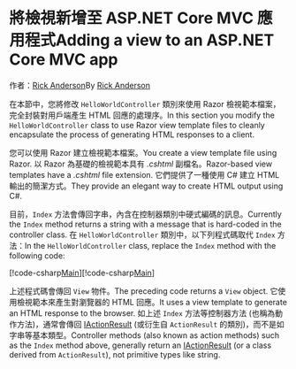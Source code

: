 # <a name="adding-a-view-to-an-aspnet-core-mvc-app"></a><span data-ttu-id="c1025-101">將檢視新增至 ASP.NET Core MVC 應用程式</span><span class="sxs-lookup"><span data-stu-id="c1025-101">Adding a view to an ASP.NET Core MVC app</span></span>

<span data-ttu-id="c1025-102">作者：[Rick Anderson](https://twitter.com/RickAndMSFT)</span><span class="sxs-lookup"><span data-stu-id="c1025-102">By [Rick Anderson](https://twitter.com/RickAndMSFT)</span></span>

<span data-ttu-id="c1025-103">在本節中，您將修改 `HelloWorldController` 類別來使用 Razor 檢視範本檔案，完全封裝對用戶端產生 HTML 回應的處理序。</span><span class="sxs-lookup"><span data-stu-id="c1025-103">In this section you modify the `HelloWorldController` class to use Razor view template files to cleanly encapsulate the process of generating HTML responses to a client.</span></span>

<span data-ttu-id="c1025-104">您可以使用 Razor 建立檢視範本檔案。</span><span class="sxs-lookup"><span data-stu-id="c1025-104">You create a view template file using Razor.</span></span> <span data-ttu-id="c1025-105">以 Razor 為基礎的檢視範本具有 *.cshtml* 副檔名。</span><span class="sxs-lookup"><span data-stu-id="c1025-105">Razor-based view templates have a *.cshtml* file extension.</span></span> <span data-ttu-id="c1025-106">它們提供了一種使用 C# 建立 HTML 輸出的簡潔方式。</span><span class="sxs-lookup"><span data-stu-id="c1025-106">They provide an elegant way to create HTML output using C#.</span></span>

<span data-ttu-id="c1025-107">目前，`Index` 方法會傳回字串，內含在控制器類別中硬式編碼的訊息。</span><span class="sxs-lookup"><span data-stu-id="c1025-107">Currently the `Index` method returns a string with a message that is hard-coded in the controller class.</span></span> <span data-ttu-id="c1025-108">在 `HelloWorldController` 類別中，以下列程式碼取代 `Index` 方法：</span><span class="sxs-lookup"><span data-stu-id="c1025-108">In the `HelloWorldController` class, replace the `Index` method with the following code:</span></span>

<span data-ttu-id="c1025-109">[!code-csharp[Main](../../tutorials/first-mvc-app/start-mvc/sample/MvcMovie/Controllers/HelloWorldController.cs?name=snippet_4)]</span><span class="sxs-lookup"><span data-stu-id="c1025-109">[!code-csharp[Main](../../tutorials/first-mvc-app/start-mvc/sample/MvcMovie/Controllers/HelloWorldController.cs?name=snippet_4)]</span></span>

<span data-ttu-id="c1025-110">上述程式碼會傳回 `View` 物件。</span><span class="sxs-lookup"><span data-stu-id="c1025-110">The preceding code returns a `View` object.</span></span> <span data-ttu-id="c1025-111">它使用檢視範本來產生對瀏覽器的 HTML 回應。</span><span class="sxs-lookup"><span data-stu-id="c1025-111">It uses a view template to generate an HTML response to the browser.</span></span> <span data-ttu-id="c1025-112">如上述 `Index` 方法等控制器方法 (也稱為動作方法)，通常會傳回 [IActionResult](https://docs.microsoft.com/aspnet/core/api/microsoft.aspnetcore.mvc.iactionresult) (或衍生自 `ActionResult` 的類別)，而不是如字串等基本類型。</span><span class="sxs-lookup"><span data-stu-id="c1025-112">Controller methods (also known as action methods) such as the `Index` method above, generally return an [IActionResult](https://docs.microsoft.com/aspnet/core/api/microsoft.aspnetcore.mvc.iactionresult) (or a class derived from `ActionResult`), not primitive types like string.</span></span>
